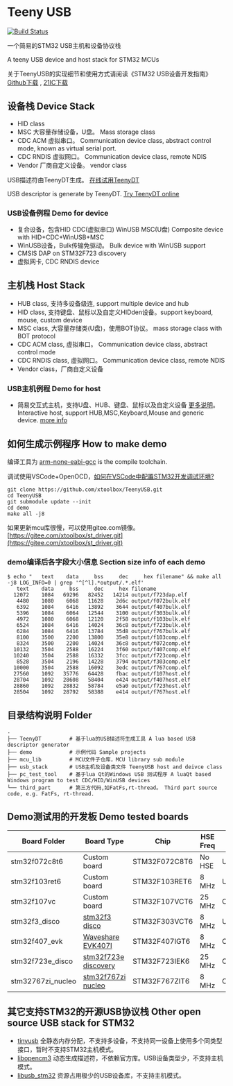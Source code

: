 Teeny USB 
==========
[![Build Status](https://travis-ci.org/xtoolbox/teenyusb.svg?branch=master)](https://travis-ci.org/xtoolbox/teenyusb)

一个简易的STM32 USB主机和设备协议栈

A teeny USB device and host stack for STM32 MCUs

关于TeenyUSB的实现细节和使用方式请阅读《STM32 USB设备开发指南》 [Github下载](https://github.com/xtoolbox/TeenyUSB/releases/download/0.1/STM32_USB_desgin_guide.pdf) , [21IC下载](http://dl.21ic.com/download/stm32_usb-285543.html)

## 设备栈 Device Stack
- HID class
- MSC 大容量存储设备，U盘。 Mass storage class
- CDC ACM 虚拟串口。 Communication device class, abstract control mode, known as virtual serial port.
- CDC RNDIS 虚拟网口。 Communication device class, remote NDIS
- Vendor 厂商自定义设备。 vendor class

USB描述符由TeenyDT生成。 [在线试用TeenyDT](http://dt1.tusb.org)

USB descriptor is generate by TeenyDT. [Try TeenyDT online](http://dt.tusb.org)

### USB设备例程 Demo for device

- 复合设备，包含HID CDC(虚拟串口) WinUSB MSC(U盘) Composite device with HID+CDC+WinUSB+MSC
- WinUSB设备，Bulk传输免驱动。 Bulk device with WinUSB support
- CMSIS DAP on STM32F723 discovery
- 虚拟网卡, CDC RNDIS device

## 主机栈 Host Stack
- HUB class, 支持多设备级连, support multiple device and hub
- HID class, 支持键盘、鼠标以及自定义HIDden设备。support keyboard, mouse, custom device
- MSC class, 大容量存储类(U盘)，使用BOT协议。 mass storage class with BOT protocol
- CDC ACM class, 虚拟串口。 Communication device class, abstract control mode
- CDC RNDIS class,  虚拟网口。 Communication device class, remote NDIS
- Vendor class，厂商自定义设备

### USB主机例程 Demo for host

- 简易交互式主机，支持U盘、HUB、键盘、鼠标以及自定义设备 [更多说明][host_readme]。 Interactive host, support HUB,MSC,Keyboard,Mouse and generic device. [more info][host_readme]

[host_readme]: https://github.com/xtoolbox/TeenyUSB/blob/master/demo/host/readme.md

## 如何生成示例程序 How to make demo

编译工具为 [arm-none-eabi-gcc](https://developer.arm.com/tools-and-software/open-source-software/developer-tools/gnu-toolchain/gnu-rm/downloads) is the compile toolchain.

调试使用VSCode+OpenOCD，[如何在VSCode中配置STM32开发调试环境?](http://blog.xtoolbox.org/stm32_open_source_toolchain/)

``` batch
git clone https://github.com/xtoolbox/TeenyUSB.git
cd TeenyUSB
git submodule update --init
cd demo
make all -j8
```
如果更新mcu库很慢，可以使用gitee.com镜像。[https://gitee.com/xtoolbox/st_driver.git](https://gitee.com/xtoolbox/st_driver.git)

### demo编译后各字段大小信息 Section size info of each demo
```
$ echo "   text    data     bss     dec     hex filename" && make all -j8 LOG_INFO=0 | grep '^[^l].*output/.*.elf'
   text    data     bss     dec     hex filename
  12072    1084   69296   82452   14214 output/f723dap.elf
   4480    1080    6068   11628    2d6c output/f072bulk.elf
   6392    1084    6416   13892    3644 output/f407bulk.elf
   5396    1084    6064   12544    3100 output/f303bulk.elf
   4972    1080    6068   12120    2f58 output/f103bulk.elf
   6524    1084    6416   14024    36c8 output/f723bulk.elf
   6284    1084    6416   13784    35d8 output/f767bulk.elf
   8100    3500    2200   13800    35e8 output/f103comp.elf
   8324    3500    2200   14024    36c8 output/f072comp.elf
  10132    3504    2588   16224    3f60 output/f407comp.elf
  10240    3504    2588   16332    3fcc output/f723comp.elf
   8528    3504    2196   14228    3794 output/f303comp.elf
  10000    3504    2588   16092    3edc output/f767comp.elf
  27560    1092   35776   64428    fbac output/f107host.elf
  28704    1092   28608   58404    e424 output/f407host.elf
  28860    1092   28832   58784    e5a0 output/f723host.elf
  28504    1092   28792   58388    e414 output/f767host.elf
```

## 目录结构说明 Folder
```
.
├── TeenyDT         # 基于lua的USB描述符生成工具 A lua based USB descriptor generator 
├── demo            # 示例代码 Sample projects
├── mcu_lib         # MCU文件子仓库，MCU library sub module
├── usb_stack       # USB主机及设备类文件 TeenyUSB host and deivce class
├── pc_test_tool    # 基于lua Qt的Windows USB 测试程序 A luaQt based Windows program to test CDC/HID/WinUSB devices
└── third_part      # 第三方代码,如FatFs,rt-thread。 Third part source code, e.g. FatFs, rt-thread.
```

## Demo测试用的开发板 Demo tested boards

| Board Folder     |      Board Type             |      Chip     |HSE Freq | USB Core            |
|------------------|-----------------------------|---------------|---------|---------------------|
| stm32f072c8t6    | Custom board                | STM32F072C8T6 | No HSE  | USB FS              |
| stm32f103ret6    | Custom board                | STM32F103RET6 | 8 MHz   | USB FS              |
| stm32f107vc      | Custom board                | STM32F107VCT6 | 25 MHz  | OTG_FS              |
| stm32f3_disco    | [stm32f3 disco][303]        | STM32F303VCT6 | 8 MHz   | USB FS              |
| stm32f407_evk    | [Waveshare EVK407I][407]    | STM32F407IGT6 | 8 MHz   | OTG_FS/OTG_HS_ULPI  |
| stm32f723e_disco | [stm32f723e discovery][723] | STM32F723IEK6 | 25 MHz  | OTG_FS/OTG_HS_Embed |
| stm32767zi_nucleo| [stm32f767zi nucleo][767]   | STM32F767ZIT6 | 8 MHz   | OTG_FS              |

[767]: https://www.st.com/en/evaluation-tools/nucleo-f767zi.html
[723]: https://www.st.com/en/evaluation-tools/32f723ediscovery.html
[407]: http://www.waveshare.net/wiki/EVK407I
[303]: https://www.st.com/en/evaluation-tools/stm32f3discovery.html

## 其它支持STM32的开源USB协议栈 Other open source USB stack for STM32
- [tinyusb](https://github.com/hathach/tinyusb.git)  全静态内存分配，不支持多设备，不支持同一设备上使用多个同类型接口，暂时不支持STM32主机模式。
- [libopencm3](https://github.com/libopencm3/libopencm3.git) 动态生成描述符，不依赖官方库。USB设备类型少，不支持主机模式。
- [libusb_stm32](https://github.com/dmitrystu/libusb_stm32.git) 资源占用极少的USB设备库，不支持主机模式。

